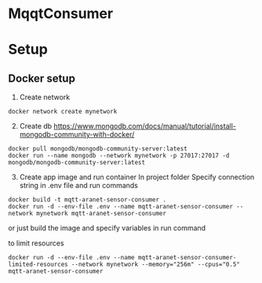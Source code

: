# MqqtConsumer

# Setup

## Docker setup
1. Create network
```
docker network create mynetwork
```

2. Create db
https://www.mongodb.com/docs/manual/tutorial/install-mongodb-community-with-docker/
```
docker pull mongodb/mongodb-community-server:latest
docker run --name mongodb --network mynetwork -p 27017:27017 -d mongodb/mongodb-community-server:latest
```

3. Create app image and run container
In project folder
Specify connection string in .env file and run commands
```
docker build -t mqtt-aranet-sensor-consumer .
docker run -d --env-file .env --name mqtt-aranet-sensor-consumer --network mynetwork mqtt-aranet-sensor-consumer
```
or just build the image and specify variables in run command

to limit resources
```
docker run -d --env-file .env --name mqtt-aranet-sensor-consumer-limited-resources --network mynetwork --memory="256m" --cpus="0.5" mqtt-aranet-sensor-consumer
```